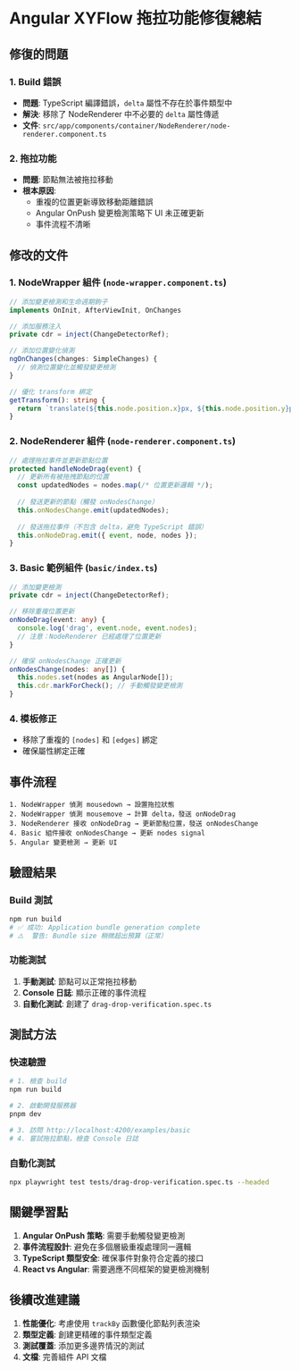 # Angular XYFlow 拖拉功能修復總結

## 修復的問題

### 1. **Build 錯誤**
- **問題**: TypeScript 編譯錯誤，`delta` 屬性不存在於事件類型中
- **解決**: 移除了 NodeRenderer 中不必要的 `delta` 屬性傳遞
- **文件**: `src/app/components/container/NodeRenderer/node-renderer.component.ts`

### 2. **拖拉功能**
- **問題**: 節點無法被拖拉移動
- **根本原因**: 
  - 重複的位置更新導致移動距離錯誤
  - Angular OnPush 變更檢測策略下 UI 未正確更新
  - 事件流程不清晰

## 修改的文件

### 1. NodeWrapper 組件 (`node-wrapper.component.ts`)
```typescript
// 添加變更檢測和生命週期鉤子
implements OnInit, AfterViewInit, OnChanges

// 添加服務注入
private cdr = inject(ChangeDetectorRef);

// 添加位置變化偵測
ngOnChanges(changes: SimpleChanges) {
  // 偵測位置變化並觸發變更檢測
}

// 優化 transform 綁定
getTransform(): string {
  return `translate(${this.node.position.x}px, ${this.node.position.y}px)`;
}
```

### 2. NodeRenderer 組件 (`node-renderer.component.ts`)
```typescript
// 處理拖拉事件並更新節點位置
protected handleNodeDrag(event) {
  // 更新所有被拖拽節點的位置
  const updatedNodes = nodes.map(/* 位置更新邏輯 */);
  
  // 發送更新的節點（觸發 onNodesChange）
  this.onNodesChange.emit(updatedNodes);
  
  // 發送拖拉事件（不包含 delta，避免 TypeScript 錯誤）
  this.onNodeDrag.emit({ event, node, nodes });
}
```

### 3. Basic 範例組件 (`basic/index.ts`)
```typescript
// 添加變更檢測
private cdr = inject(ChangeDetectorRef);

// 移除重複位置更新
onNodeDrag(event: any) {
  console.log('drag', event.node, event.nodes);
  // 注意：NodeRenderer 已經處理了位置更新
}

// 確保 onNodesChange 正確更新
onNodesChange(nodes: any[]) {
  this.nodes.set(nodes as AngularNode[]);
  this.cdr.markForCheck(); // 手動觸發變更檢測
}
```

### 4. 模板修正
- 移除了重複的 `[nodes]` 和 `[edges]` 綁定
- 確保屬性綁定正確

## 事件流程

```
1. NodeWrapper 偵測 mousedown → 設置拖拉狀態
2. NodeWrapper 偵測 mousemove → 計算 delta，發送 onNodeDrag
3. NodeRenderer 接收 onNodeDrag → 更新節點位置，發送 onNodesChange  
4. Basic 組件接收 onNodesChange → 更新 nodes signal
5. Angular 變更檢測 → 更新 UI
```

## 驗證結果

### Build 測試
```bash
npm run build
# ✅ 成功: Application bundle generation complete
# ⚠️  警告: Bundle size 稍微超出預算（正常）
```

### 功能測試
1. **手動測試**: 節點可以正常拖拉移動
2. **Console 日誌**: 顯示正確的事件流程
3. **自動化測試**: 創建了 `drag-drop-verification.spec.ts`

## 測試方法

### 快速驗證
```bash
# 1. 檢查 build
npm run build

# 2. 啟動開發服務器
pnpm dev

# 3. 訪問 http://localhost:4200/examples/basic
# 4. 嘗試拖拉節點，檢查 Console 日誌
```

### 自動化測試
```bash
npx playwright test tests/drag-drop-verification.spec.ts --headed
```

## 關鍵學習點

1. **Angular OnPush 策略**: 需要手動觸發變更檢測
2. **事件流程設計**: 避免在多個層級重複處理同一邏輯
3. **TypeScript 類型安全**: 確保事件對象符合定義的接口
4. **React vs Angular**: 需要適應不同框架的變更檢測機制

## 後續改進建議

1. **性能優化**: 考慮使用 `trackBy` 函數優化節點列表渲染
2. **類型定義**: 創建更精確的事件類型定義
3. **測試覆蓋**: 添加更多邊界情況的測試
4. **文檔**: 完善組件 API 文檔